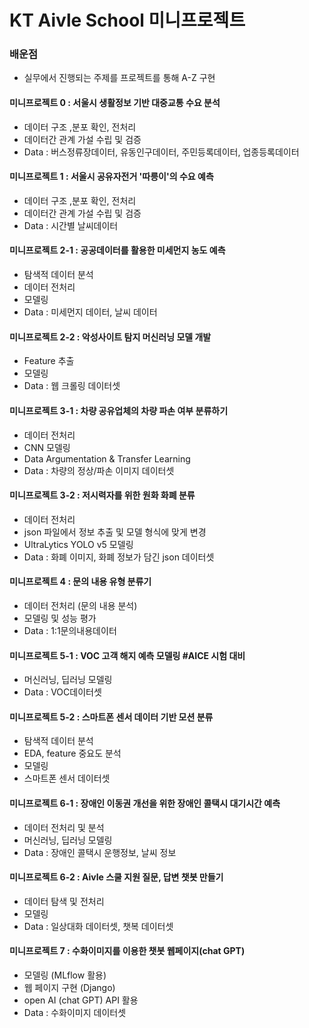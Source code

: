# KT Aivle School 미니프로젝트

### 배운점
- 실무에서 진행되는 주제를 프로젝트를 통해 A-Z 구현


#### 미니프로젝트 0 : 서울시 생활정보 기반 대중교통 수요 분석
 - 데이터 구조 ,분포 확인, 전처리 
 - 데이터간 관계 가설 수립 및 검증 
 - Data : 버스정류장데이터, 유동인구데이터, 주민등록데이터, 업종등록데이터

#### 미니프로젝트 1 : 서울시 공유자전거 '따릉이'의 수요 예측
 - 데이터 구조 ,분포 확인, 전처리 
 - 데이터간 관계 가설 수립 및 검증 
 - Data : 시간별 날씨데이터

#### 미니프로젝트 2-1 : 공공데이터를 활용한 미세먼지 농도 예측
 - 탐색적 데이터 분석
 - 데이터 전처리
 - 모델링
 - Data : 미세먼지 데이터, 날씨 데이터

#### 미니프로젝트 2-2 : 악성사이트 탐지 머신러닝 모델 개발
 - Feature 추출
 - 모델링
 - Data : 웹 크롤링 데이터셋

#### 미니프로젝트 3-1 : 차량 공유업체의 차량 파손 여부 분류하기
 - 데이터 전처리
 - CNN 모델링
 - Data Argumentation & Transfer Learning
 - Data : 차량의 정상/파손 이미지 데이터셋

#### 미니프로젝트 3-2 : 저시력자를 위한 원화 화폐 분류
 - 데이터 전처리
 - json 파일에서 정보 추출 및 모델 형식에 맞게 변경
 - UltraLytics YOLO v5 모델링
 - Data : 화폐 이미지, 화폐 정보가 담긴 json 데이터셋

#### 미니프로젝트 4 : 문의 내용 유형 분류기
 - 데이터 전처리 (문의 내용 분석)
 - 모델링 및 성능 평가
 - Data : 1:1문의내용데이터

#### 미니프로젝트 5-1 : VOC 고객 해지 예측 모델링 #AICE 시험 대비
 - 머신러닝, 딥러닝 모델링
 - Data : VOC데이터셋

#### 미니프로젝트 5-2 : 스마트폰 센서 데이터 기반 모션 분류
 - 탐색적 데이터 분석
 - EDA, feature 중요도 분석
 - 모델링
 - 스마트폰 센서 데이터셋

#### 미니프로젝트 6-1 : 장애인 이동권 개선을 위한 장애인 콜택시 대기시간 예측
 - 데이터 전처리 및 분석
 - 머신러닝, 딥러닝 모델링
 - Data : 장애인 콜택시 운행정보, 날씨 정보

#### 미니프로젝트 6-2 : Aivle 스쿨 지원 질문, 답변 챗봇 만들기
 - 데이터 탐색 및 전처리
 - 모델링
 - Data : 일상대화 데이터셋, 챗복 데이터셋

#### 미니프로젝트 7 : 수화이미지를 이용한 챗봇 웹페이지(chat GPT)
 - 모델링 (MLflow 활용)
 - 웹 페이지 구현 (Django)
 - open AI (chat GPT) API 활용
 - Data : 수화이미지 데이터셋
